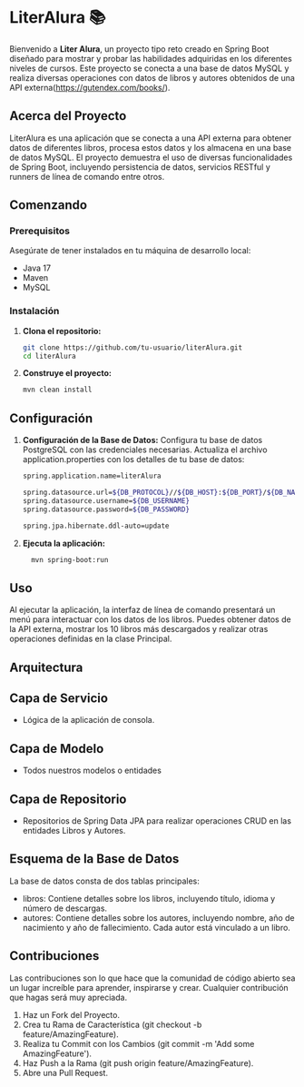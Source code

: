 # LiterAlura 📚
Bienvenido a **Liter Alura**, un proyecto tipo reto creado en Spring Boot diseñado para mostrar y probar las habilidades adquiridas en los diferentes niveles de cursos. Este proyecto se conecta a una base de datos MySQL y realiza diversas operaciones con datos de libros y autores obtenidos de una API externa(https://gutendex.com/books/).

## Acerca del Proyecto
LiterAlura es una aplicación que se conecta a una API externa para obtener datos de diferentes libros, procesa estos datos y los almacena en una base de datos MySQL. El proyecto demuestra el uso de diversas funcionalidades de Spring Boot, incluyendo persistencia de datos, servicios RESTful y runners de línea de comando entre otros.

## Comenzando

### Prerequisitos
Asegúrate de tener instalados en tu máquina de desarrollo local:
- Java 17
- Maven
- MySQL

### Instalación
1. **Clona el repositorio:**
   ```bash
   git clone https://github.com/tu-usuario/literAlura.git
   cd literAlura

2. **Construye el proyecto:**
   ```bash
   mvn clean install

## Configuración
1. **Configuración de la Base de Datos:**
   Configura tu base de datos PostgreSQL con las credenciales necesarias. Actualiza el archivo application.properties con los detalles de tu base de datos:
   ```bash
   spring.application.name=literAlura
   
   spring.datasource.url=${DB_PROTOCOL}//${DB_HOST}:${DB_PORT}/${DB_NAME}
   spring.datasource.username=${DB_USERNAME}
   spring.datasource.password=${DB_PASSWORD}
   
   spring.jpa.hibernate.ddl-auto=update

3. **Ejecuta la aplicación:**
   ```bash
     mvn spring-boot:run

## Uso
Al ejecutar la aplicación, la interfaz de línea de comando presentará un menú para interactuar con los datos de los libros. Puedes obtener datos de la API externa, mostrar los 10 libros más descargados y realizar otras operaciones definidas en la clase Principal.

## Arquitectura
## Capa de Servicio
- Lógica de la aplicación de consola.
  
## Capa de Modelo
- Todos nuestros modelos o entidades
  
## Capa de Repositorio
- Repositorios de Spring Data JPA para realizar operaciones CRUD en las entidades Libros y Autores.

## Esquema de la Base de Datos
La base de datos consta de dos tablas principales:
- libros: Contiene detalles sobre los libros, incluyendo título, idioma y número de descargas.
- autores: Contiene detalles sobre los autores, incluyendo nombre, año de nacimiento y año de fallecimiento. Cada autor está vinculado a un libro.
  
## Contribuciones
Las contribuciones son lo que hace que la comunidad de código abierto sea un lugar increíble para aprender, inspirarse y crear. Cualquier contribución que hagas será muy apreciada.

1. Haz un Fork del Proyecto.
2. Crea tu Rama de Característica (git checkout -b feature/AmazingFeature).
3. Realiza tu Commit con los Cambios (git commit -m 'Add some AmazingFeature').
4. Haz Push a la Rama (git push origin feature/AmazingFeature).
5. Abre una Pull Request.
